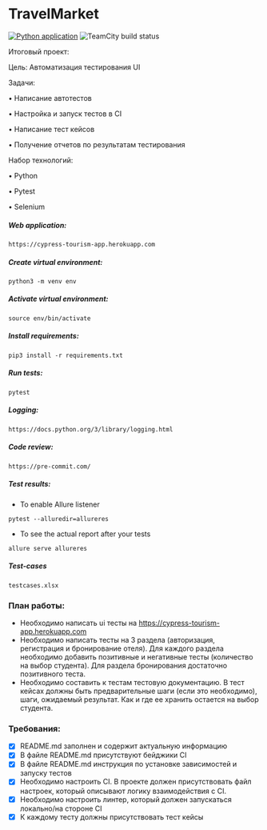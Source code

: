 # TravelMarket

[![Python application](https://github.com/Pavech/TravelMarket/actions/workflows/python-app.yml/badge.svg)](https://github.com/Pavech/TravelMarket/actions/workflows/python-app.yml) ![TeamCity build status](http://188.120.227.87:8111/app/rest/builds/buildType:id:TravelMarket_2_BuildPavelTravelMarket/statusIcon.svg)

Итоговый проект:

Цель: Автоматизация тестирования UI

Задачи:

 • Написание автотестов

 • Настройка и запуск тестов в CI

 • Написание тест кейсов

 • Получение отчетов по результатам тестирования

Набор технологий:

 • Python

 • Pytest

 • Selenium

<h5>Web application:</h5>

```angular2html
https://cypress-tourism-app.herokuapp.com
```
<h5>Create virtual environment:</h5>

```angular2html
python3 -m venv env
```

<h5>Activate virtual environment:</h5>

```angular2html
source env/bin/activate
```

<h5>Install requirements:</h5>

```angular2html
pip3 install -r requirements.txt
```

<h5>Run tests:</h5>

```angular2html
pytest
```

<h5>Logging:</h5>

```angular2html
https://docs.python.org/3/library/logging.html
```

<h5>Code review:</h5>

```angular2html
https://pre-commit.com/
```

<h5>Test results:</h5>

- To enable Allure listener
```angular2html
pytest --alluredir=allureres
```
- To see the actual report after your tests
```angular2html
allure serve allureres
```

<h5>Test-cases</h5>

```angular2html
testcases.xlsx
```

### План работы:
- Необходимо написать ui тесты на https://cypress-tourism-app.herokuapp.com
- Необходимо написать тесты на  3 раздела (авторизация, регистрация и бронирование отеля). Для каждого раздела необходимо добавить позитивные и негативные тесты (количество на выбор студента). Для раздела бронирования достаточно позитивного теста.
- Необходимо составить к тестам тестовую документацию. В тест кейсах должны быть предварительные шаги (если это необходимо), шаги, ожидаемый результат. Как и где ее хранить остается на выбор студента.

### Требования:
- [x] README.md заполнен и содержит актуальную информацию
- [x] В файле README.md присутствуют бейджики CI
- [x] В файле README.md инструкция по установке зависимостей и запуску тестов
- [x] Необходимо настроить CI. В проекте должен присутствовать файл настроек, который описывают логику взаимодействия с CI.
- [x] Необходимо настроить линтер, который должен запускаться локально/на стороне CI
- [x] К каждому тесту должны присутствовать тест кейсы
